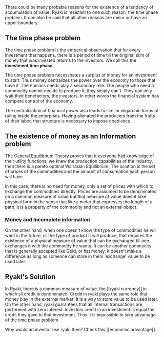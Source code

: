 There could be many probable reasons for the existence of a tendency of accumulation of value. Ryaki is resistant to one such reason, the time phase problem. It can also be said that all other reasons are minor or have an upper boundary.


## The time phase problem

The time phase problem is the emperical observation that for every investment that happens, there is a period of time till the original sum of money that was invested returns to the investors. We call this the **investment time phase**.

The time phase problem necessitates a surplus of money for an investment to start. Thus money centralizes the power over the economy to those that have it. The humans needs play a secondary role. The people who need a commodity cannot decide to produce it, they simply can't. They can only wait their benefactors, the investors. In other words the financial system has complete control of the economy.

The centralization of financial power also leads to similar oligarchic forms of ruling inside the enterpises. Having alienated the producers from the fruits of their labor, that structure is necessary to impose obedience.

## The existence of money as an Information problem

The [General Equilibrium Theory](https://web.stanford.edu/~jdlevin/Econ%20202/General%20Equilibrium.pdf) proves that if everyone had knowledge of their utility functions, we knew the production capabilities of the industry, then there is a pareto optimal Walrasian Equilibrium. The solution is the set of prices of the commodities and the amount of consumption each person will have.

In this case, there is no need for money, only a set of prices with which to exchange the commodities directly. Prices are assumed to be denominated on a common measure of value but that measure of value doesnt take physical form in the sense that like a meter that expresses the length of a path, it is a property of the commodity and not an external object.

### Money and Incomplete information

On the other hand, when one doesn't know the type of commodities he will want in the future, or the type of product it will produce, that requires the existence of a physical measure of value that can be exchanged till one exchanges it with the commodity he wants. It can be another commodity that is generally accepted like Gold, or fiat money, it doesn't make a difference as long as someone can store in them 'exchange' value to be used later.



## Ryaki's Solution

In Ryaki, there is a common measure of value, the [[ryaki currency]] in which all credit is denominated. Credit in ryaki plays the same role that money play in the external market. It is a way to store value to be used later. On the other hand, ryaki guarantees that all internal transactions are performed with zero interest. Investors credit in an investment is equal the credit they gave to that investment. Thus it is impossible to take advantage of the time phase problem. 

Why would an investor use ryaki then? Check this:[[economic advantage]].


